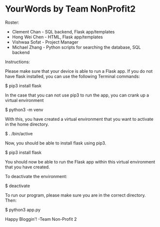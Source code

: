 # YourWords by Team NonProfit2

Roster:
* Clement Chan - SQL backend, Flask app/templates
* Hong Wei Chen - HTML, Flask app/templates
* Vishwaa Sofat - Project Manager
* Michael Zhang - Python scripts for searching the database, SQL backend

Instructions:

Please make sure that your device is able to run a Flask app. If you do not have flask installed, you can use the following Terminal commands:

$ pip3 install flask

In the case that you can not use pip3 to run the app, you can crank up a virtual environment

$ python3 -m venv <name>

With this, you have created a virtual environment that you want to activate in the home directory.

$ . <name>/bin/active
 
Now, you should be able to install flask using pip3.

$ pip3 install flask

You should now be able to run the Flask app within this virtual environment that you have created. 

To deactivate the environment:

$ deactivate 

To run our program, please make sure you are in the correct directory. Then:

$ python3 app.py

Happy Bloggin'!
-Team Non-Profit 2
